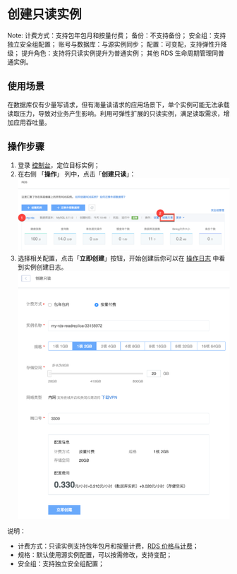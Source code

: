 # 创建只读实例

<span>Note:</span>
计费方式：支持包年包月和按量付费；
备份：不支持备份；
安全组：支持独立安全组配置；
账号与数据库：与源实例同步；
配置：可变配，支持弹性升降级；
提升角色：支持将只读实例提升为普通实例；
其他 RDS 生命周期管理同普通实例。

## 使用场景

在数据库仅有少量写请求，但有海量读请求的应用场景下，单个实例可能无法承载读取压力，导致对业务产生影响。利用可弹性扩展的只读实例，满足读取需求，增加应用吞吐量。

## 操作步骤

1. 登录 [控制台](https://c.163.com/dashboard#/m/rds/)，定位目标实例；
2. 在右侧 「**操作**」 列中，点击「**创建只读**」：
![](../../image/使用指南-实例-创建只读实例.png)
3. 选择相关配置，点击「**立即创建**」按钮，开始创建后你可以在 [操作日志](../md.html#!平台服务/RDS/使用指南/日志/RDS操作日志.md) 中看到实例创建日志。
![](../../image/使用指南-实例-创建只读实例-详情.png)

说明：
* 计费方式：只读实例支持包年包月和按量计费，[RDS 价格与计费](../md.html#!平台服务/RDS/购买指南/RDS价格与计费.md)；
* 规格：默认使用源实例配置，可以按需修改，支持变配；
* 安全组：支持独立安全组配置；